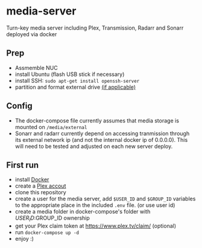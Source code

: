# media-server
Turn-key media server including Plex, Transmission, Radarr and Sonarr deployed via docker

## Prep

- Assmemble NUC
- install Ubuntu (flash USB stick if necessary)
- install SSH: `sudo apt-get install openssh-server`
- partition and format external drive [(if applicable)](https://askubuntu.com/questions/384062/how-do-i-create-and-tune-an-ext4-partition-from-the-command-line#answer-811954)

## Config

- The docker-compose file currently assumes that media storage is mounted on `/media/external`
- Sonarr and radarr currently depend on accessing tranmission through its external network ip (and not the internal docker ip of 0.0.0.0). This will need to be tested and adjusted on each new server deploy.

## First run

- install [Docker](https://docs.docker.com/engine/installation/linux/docker-ce/ubuntu/#install-using-the-repository/)
- create a [Plex accout](https://www.plex.tv/)
- clone this repository
- create a user for the media server, add `$USER_ID` and `$GROUP_ID` variables to the appropriate place in the included `.env` file. (or use user id)
- create a media folder in docker-compose's folder with $USER_ID:$GROUP_ID ownership
- get your Plex claim token at https://www.plex.tv/claim/ (optional)
- run `docker-compose up -d`
- enjoy :)

